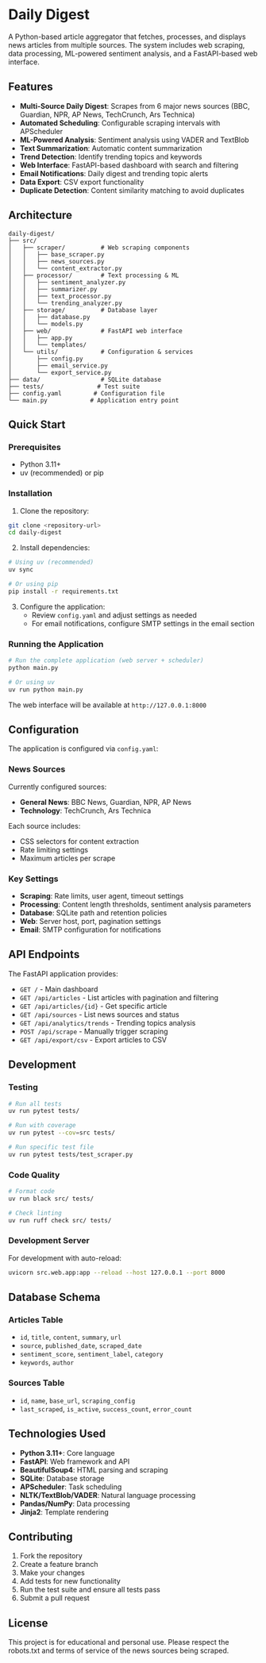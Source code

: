 # Daily Digest

A Python-based article aggregator that fetches, processes, and displays news articles from multiple sources. The system includes web scraping, data processing, ML-powered sentiment analysis, and a FastAPI-based web interface.

## Features

- **Multi-Source Daily Digest**: Scrapes from 6 major news sources (BBC, Guardian, NPR, AP News, TechCrunch, Ars Technica)
- **Automated Scheduling**: Configurable scraping intervals with APScheduler
- **ML-Powered Analysis**: Sentiment analysis using VADER and TextBlob
- **Text Summarization**: Automatic content summarization
- **Trend Detection**: Identify trending topics and keywords
- **Web Interface**: FastAPI-based dashboard with search and filtering
- **Email Notifications**: Daily digest and trending topic alerts
- **Data Export**: CSV export functionality
- **Duplicate Detection**: Content similarity matching to avoid duplicates

## Architecture

```
daily-digest/
├── src/
│   ├── scraper/          # Web scraping components
│   │   ├── base_scraper.py
│   │   ├── news_sources.py
│   │   └── content_extractor.py
│   ├── processor/        # Text processing & ML
│   │   ├── sentiment_analyzer.py
│   │   ├── summarizer.py
│   │   ├── text_processor.py
│   │   └── trending_analyzer.py
│   ├── storage/          # Database layer
│   │   ├── database.py
│   │   └── models.py
│   ├── web/              # FastAPI web interface
│   │   ├── app.py
│   │   └── templates/
│   └── utils/            # Configuration & services
│       ├── config.py
│       ├── email_service.py
│       └── export_service.py
├── data/                 # SQLite database
├── tests/               # Test suite
├── config.yaml         # Configuration file
└── main.py            # Application entry point
```

## Quick Start

### Prerequisites

- Python 3.11+
- uv (recommended) or pip

### Installation

1. Clone the repository:
```bash
git clone <repository-url>
cd daily-digest
```

2. Install dependencies:
```bash
# Using uv (recommended)
uv sync

# Or using pip
pip install -r requirements.txt
```

3. Configure the application:
   - Review `config.yaml` and adjust settings as needed
   - For email notifications, configure SMTP settings in the email section

### Running the Application

```bash
# Run the complete application (web server + scheduler)
python main.py

# Or using uv
uv run python main.py
```

The web interface will be available at `http://127.0.0.1:8000`

## Configuration

The application is configured via `config.yaml`:

### News Sources
Currently configured sources:
- **General News**: BBC News, Guardian, NPR, AP News
- **Technology**: TechCrunch, Ars Technica

Each source includes:
- CSS selectors for content extraction
- Rate limiting settings
- Maximum articles per scrape

### Key Settings
- **Scraping**: Rate limits, user agent, timeout settings
- **Processing**: Content length thresholds, sentiment analysis parameters
- **Database**: SQLite path and retention policies
- **Web**: Server host, port, pagination settings
- **Email**: SMTP configuration for notifications

## API Endpoints

The FastAPI application provides:

- `GET /` - Main dashboard
- `GET /api/articles` - List articles with pagination and filtering
- `GET /api/articles/{id}` - Get specific article
- `GET /api/sources` - List news sources and status
- `GET /api/analytics/trends` - Trending topics analysis
- `POST /api/scrape` - Manually trigger scraping
- `GET /api/export/csv` - Export articles to CSV

## Development

### Testing

```bash
# Run all tests
uv run pytest tests/

# Run with coverage
uv run pytest --cov=src tests/

# Run specific test file
uv run pytest tests/test_scraper.py
```

### Code Quality

```bash
# Format code
uv run black src/ tests/

# Check linting
uv run ruff check src/ tests/
```

### Development Server

For development with auto-reload:
```bash
uvicorn src.web.app:app --reload --host 127.0.0.1 --port 8000
```

## Database Schema

### Articles Table
- `id`, `title`, `content`, `summary`, `url`
- `source`, `published_date`, `scraped_date`
- `sentiment_score`, `sentiment_label`, `category`
- `keywords`, `author`

### Sources Table
- `id`, `name`, `base_url`, `scraping_config`
- `last_scraped`, `is_active`, `success_count`, `error_count`

## Technologies Used

- **Python 3.11+**: Core language
- **FastAPI**: Web framework and API
- **BeautifulSoup4**: HTML parsing and scraping
- **SQLite**: Database storage
- **APScheduler**: Task scheduling
- **NLTK/TextBlob/VADER**: Natural language processing
- **Pandas/NumPy**: Data processing
- **Jinja2**: Template rendering

## Contributing

1. Fork the repository
2. Create a feature branch
3. Make your changes
4. Add tests for new functionality
5. Run the test suite and ensure all tests pass
6. Submit a pull request

## License

This project is for educational and personal use. Please respect the robots.txt and terms of service of the news sources being scraped.